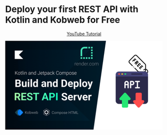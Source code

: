 # Deploy your first REST API with Kotlin and Kobweb for Free
<p align="center">
  <a href="https://youtu.be/o7OXfMRSIH4" align="center">YouTube Tutorial</a>
</p>
<p align="center">
  <img src="IMAGES/thumbnail.jpg" href="https://youtu.be/o7OXfMRSIH4">
</p>
